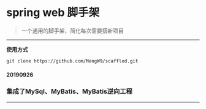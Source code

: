 # spring web 脚手架

> 一个通用的脚手架，简化每次需要搭新项目

------

**使用方式**

`git clone https://github.com/MengW9/scafflod.git`



#### 20190926

### 集成了MySql、MyBatis、MyBatis逆向工程

------

